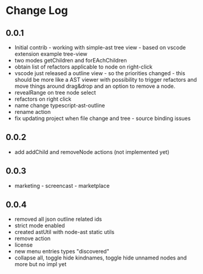 # Change Log

## 0.0.1

 * Initial contrib - working with simple-ast tree view - based on vscode extension example tree-view
 * two modes getChildren and forEAchChildren
 * obtain list of refactors applicable to node on right-click
 * vscode just released a outline view - so the priorities changed - this should be more like a AST viewer with possibility to trigger refactors and move things around drag&drop and an option to remove a node. 
 * revealRange on tree node select
 * refactors on right click
 * name change typescript-ast-outline
 * rename action
 * fix updating project when file change and tree - source binding issues

## 0.0.2

 * add addChild and removeNode actions (not implemented yet)

## 0.0.3

 * marketing - screencast - marketplace

## 0.0.4

 * removed all json outline related ids  
 * strict mode enabled
 * created astUtil with node-ast static utils
 * remove action
 * license
 * new menu entries types "discovered"
 * collapse all, toggle hide kindnames, toggle hide unnamed nodes and more but no impl yet